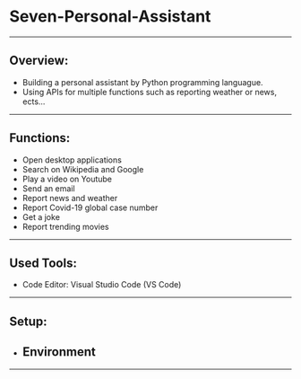 # Seven-Personal-Assistant
---
## Overview:
- Building a personal assistant by Python programming languague.
- Using APIs for multiple functions such as reporting weather or news, ects...
---
##  Functions:
- Open desktop applications
- Search on Wikipedia and Google
- Play a video on Youtube 
- Send an email
- Report news and weather
- Report Covid-19 global case number
- Get a joke
- Report trending movies
---
## Used Tools:
- Code Editor: Visual Studio Code (VS Code)
---
## Setup:
- Environment
  - 
---


